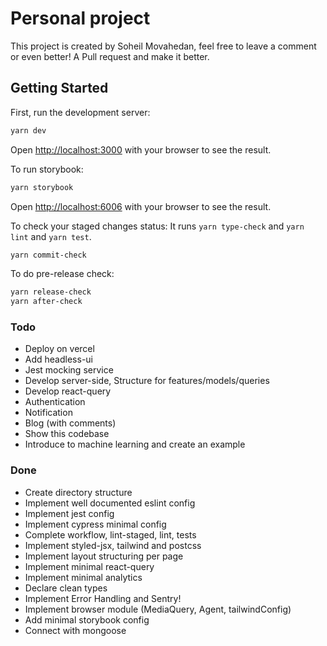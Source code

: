 # Personal project

This project is created by Soheil Movahedan, feel free to leave
a comment or even better! A Pull request and make it better.

## Getting Started

First, run the development server:

```bash
yarn dev
```

Open [http://localhost:3000](http://localhost:3000) with your browser to see the result.

To run storybook:

```bash
yarn storybook
```

Open [http://localhost:6006](http://localhost:6006) with your browser to see the result.


To check your staged changes status:
It runs `yarn type-check` and `yarn lint` and `yarn test`.

```bash
yarn commit-check
```

To do pre-release check:

```bash
yarn release-check
yarn after-check
```

### Todo
- Deploy on vercel
-	Add headless-ui
-	Jest mocking service
- Develop server-side, Structure for features/models/queries
- Develop react-query
- Authentication
- Notification
- Blog (with comments)
- Show this codebase
- Introduce to machine learning and create an example

### Done
- Create directory structure
- Implement well documented eslint config
- Implement jest config
- Implement cypress minimal config
- Complete workflow, lint-staged, lint, tests
- Implement styled-jsx, tailwind and postcss
- Implement layout structuring per page
- Implement minimal react-query
- Implement minimal analytics
- Declare clean types
-	Implement Error Handling and Sentry!
-	Implement browser module (MediaQuery, Agent, tailwindConfig)
-	Add minimal storybook config
-	Connect with mongoose
